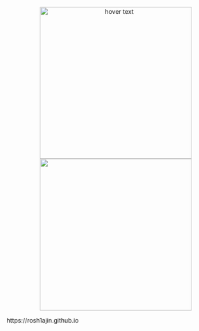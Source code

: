 <p align="center">
  <img src="" width="350" title="hover text">
  <img src="" width="350" alt="">
</p>
https://rosh1ajin.github.io

